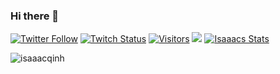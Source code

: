 ### Hi there 👋

[![Twitter Follow](https://img.shields.io/twitter/follow/Isaaac0001?color=09f&label=%40Isaaac&style=flat-square)](https://twitter.com/Isaaac0001)
[![Twitch Status](https://img.shields.io/twitch/status/isaaacgg?style=flat-square)](https://twitch.tv/isaaacgg)
[![Visitors](https://komarev.com/ghpvc/?username=isaaacqinh&color=blue&style=flat-square)](https://github.com/isaaacqinh)
[![](https://github-readme-stats.vercel.app/api/top-langs/?username=isaaacqinh&layout=compact&hide=html)](https://github.com/isaaacqinh)
[![Isaaacs Stats](https://github-readme-stats.vercel.app/api?username=isaaacqinh)](https://github.com/anuraghazra/github-readme-stats)

<p>&nbsp;<img align="left" src="https://github-readme-stats.vercel.app/api?username=isaaacqinh&show_icons=true" alt="isaaacqinh" /></p>
